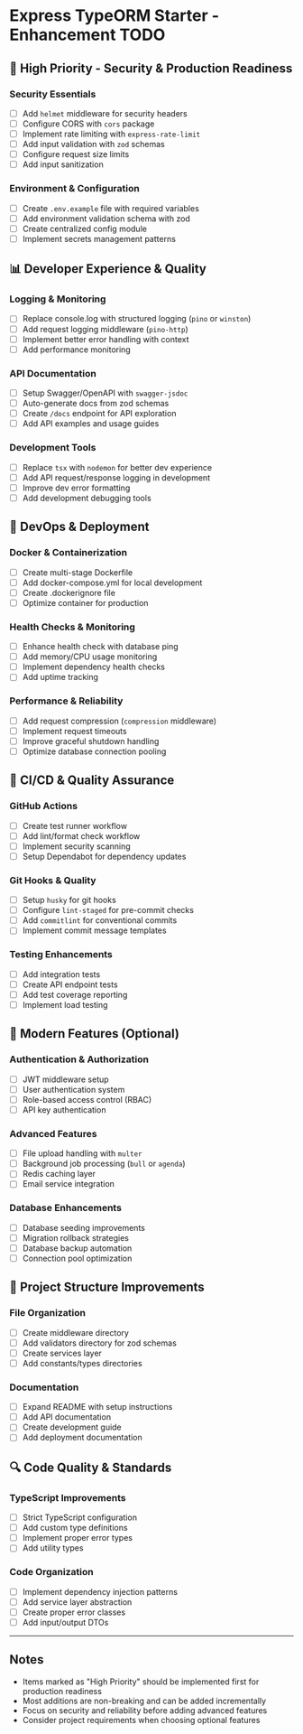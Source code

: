 # Express TypeORM Starter - Enhancement TODO

## 🚨 High Priority - Security & Production Readiness

### Security Essentials
- [ ] Add `helmet` middleware for security headers
- [ ] Configure CORS with `cors` package
- [ ] Implement rate limiting with `express-rate-limit`
- [ ] Add input validation with `zod` schemas
- [ ] Configure request size limits
- [ ] Add input sanitization

### Environment & Configuration
- [ ] Create `.env.example` file with required variables
- [ ] Add environment validation schema with zod
- [ ] Create centralized config module
- [ ] Implement secrets management patterns

## 📊 Developer Experience & Quality

### Logging & Monitoring
- [ ] Replace console.log with structured logging (`pino` or `winston`)
- [ ] Add request logging middleware (`pino-http`)
- [ ] Implement better error handling with context
- [ ] Add performance monitoring

### API Documentation
- [ ] Setup Swagger/OpenAPI with `swagger-jsdoc`
- [ ] Auto-generate docs from zod schemas
- [ ] Create `/docs` endpoint for API exploration
- [ ] Add API examples and usage guides

### Development Tools
- [ ] Replace `tsx` with `nodemon` for better dev experience
- [ ] Add API request/response logging in development
- [ ] Improve dev error formatting
- [ ] Add development debugging tools

## 🐳 DevOps & Deployment

### Docker & Containerization
- [ ] Create multi-stage Dockerfile
- [ ] Add docker-compose.yml for local development
- [ ] Create .dockerignore file
- [ ] Optimize container for production

### Health Checks & Monitoring
- [ ] Enhance health check with database ping
- [ ] Add memory/CPU usage monitoring
- [ ] Implement dependency health checks
- [ ] Add uptime tracking

### Performance & Reliability
- [ ] Add request compression (`compression` middleware)
- [ ] Implement request timeouts
- [ ] Improve graceful shutdown handling
- [ ] Optimize database connection pooling

## 🔧 CI/CD & Quality Assurance

### GitHub Actions
- [ ] Create test runner workflow
- [ ] Add lint/format check workflow
- [ ] Implement security scanning
- [ ] Setup Dependabot for dependency updates

### Git Hooks & Quality
- [ ] Setup `husky` for git hooks
- [ ] Configure `lint-staged` for pre-commit checks
- [ ] Add `commitlint` for conventional commits
- [ ] Implement commit message templates

### Testing Enhancements
- [ ] Add integration tests
- [ ] Create API endpoint tests
- [ ] Add test coverage reporting
- [ ] Implement load testing

## 🚀 Modern Features (Optional)

### Authentication & Authorization
- [ ] JWT middleware setup
- [ ] User authentication system
- [ ] Role-based access control (RBAC)
- [ ] API key authentication

### Advanced Features
- [ ] File upload handling with `multer`
- [ ] Background job processing (`bull` or `agenda`)
- [ ] Redis caching layer
- [ ] Email service integration

### Database Enhancements
- [ ] Database seeding improvements
- [ ] Migration rollback strategies
- [ ] Database backup automation
- [ ] Connection pool optimization

## 📁 Project Structure Improvements

### File Organization
- [ ] Create middleware directory
- [ ] Add validators directory for zod schemas
- [ ] Create services layer
- [ ] Add constants/types directories

### Documentation
- [ ] Expand README with setup instructions
- [ ] Add API documentation
- [ ] Create development guide
- [ ] Add deployment documentation

## 🔍 Code Quality & Standards

### TypeScript Improvements
- [ ] Strict TypeScript configuration
- [ ] Add custom type definitions
- [ ] Implement proper error types
- [ ] Add utility types

### Code Organization
- [ ] Implement dependency injection patterns
- [ ] Add service layer abstraction
- [ ] Create proper error classes
- [ ] Add input/output DTOs

---

## Notes

- Items marked as "High Priority" should be implemented first for production readiness
- Most additions are non-breaking and can be added incrementally
- Focus on security and reliability before adding advanced features
- Consider project requirements when choosing optional features